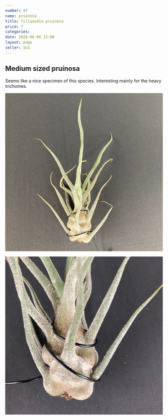 ```yaml
---
number: 97
name: pruinosa
title: Tillansdia pruinosa
price: 7
categories:
date: 2020-06-06 12:00
layout: page
seller: SLG
---
```

## Medium sized pruinosa

Seems like a nice specimen of this species. Interesting mainly for the heavy trichomes.

!["Tillandsia pruinosa"](/i/IMG_0133.jpeg "Tillandsia pruinosa")

!["Tillandsia pruinosa"](/i/IMG_0135.jpeg "Tillandsia pruinosa")
